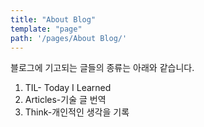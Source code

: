```yaml
---
title: "About Blog"
template: "page"
path: '/pages/About Blog/'
---
```


<body>
    <p> 블로그에 기고되는 글들의 종류는 아래와 같습니다.
    <ol>
        <li>TIL- Today I Learned</li>
        <li>Articles-기술 글 번역</li>
        <li>Think-개인적인 생각을 기록</li>
    </ol>
    </p>
</body>